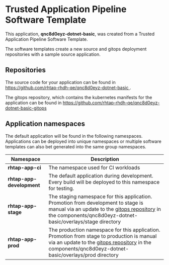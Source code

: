 # Trusted Application Pipeline Software Template

This application, **qnc8d0eyz-dotnet-basic**, was created from a Trusted Application Pipeline Software Template.

The software templates create a new source and gitops deployment repositories with a sample source application. 

## Repositories

The source code for your application can be found in [https://github.com/rhtap-rhdh-qe/qnc8d0eyz-dotnet-basic ](https://github.com/rhtap-rhdh-qe/qnc8d0eyz-dotnet-basic ).
 
The gitops repository, which contains the kubernetes manifests for the application can be found in 
[https://github.com/rhtap-rhdh-qe/qnc8d0eyz-dotnet-basic-gitops ](https://github.com/rhtap-rhdh-qe/qnc8d0eyz-dotnet-basic-gitops ) 

## Application namespaces 

The default application will be found in the following namespaces. Applications can be deployed into unique namespaces or multiple software templates can also bet generated into the same group namespaces.  

|  Namespace   |  Description   |  
| -------- | -------- |
| **rhtap-app-ci** | The namespace used for CI workloads |
| **rhtap-app-development** | The default application during development. Every build will be deployed to this namespace for testing. |
| **rhtap-app-stage** | The staging namespace for this application. Promotion from development to stage is manual via an update to the [gitops repository](https://github.com/rhtap-rhdh-qe/qnc8d0eyz-dotnet-basic-gitops ) in the components/qnc8d0eyz-dotnet-basic/overlays/stage directory |
| **rhtap-app-prod** | The production namespace for this application. Promotion from stage to production is manual via an update to the [gitops repository](https://github.com/rhtap-rhdh-qe/qnc8d0eyz-dotnet-basic-gitops ) in the components/qnc8d0eyz-dotnet-basic/overlays/prod directory |